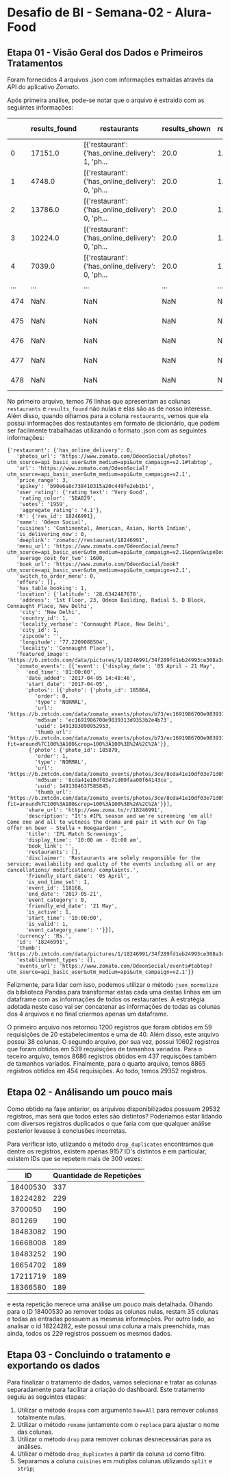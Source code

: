 # Desafio de BI - Semana-02 - Alura-Food

## Etapa 01 - Visão Geral dos Dados e Primeiros Tratamentos

Foram fornecidos 4 arquivos *.json* com informações extraidas através da API do aplicativo *Zomato*.

Após primeira análise, pode-se notar que o arquivo é extraido com as seguintes informações:


| |results_found  |restaurants  |results_shown  |results_start  |message code |	status  |
|-|-|-|-|-|-|-|
|0  |17151.0 |[{'restaurant': {'has_online_delivery': 1, 'ph... |20.0	|1.0	|NaN	|NaN	|NaN
|1  |4748.0	 |[{'restaurant': {'has_online_delivery': 0, 'ph...	|20.0	|1.0	|NaN	|NaN	|NaN
|2  |13786.0 |[{'restaurant': {'has_online_delivery': 0, 'ph...	|20.0	|1.0	|NaN	|NaN	|NaN
|3  |10224.0 |[{'restaurant': {'has_online_delivery': 0, 'ph...	|20.0	|1.0	|NaN	|NaN	|NaN
|4  |7039.0  |[{'restaurant': {'has_online_delivery': 0, 'ph...	|20.0 |1.0	|NaN	|NaN	|NaN
|...  |...  |...	|...	|...	|...	|...	|...
|474  |NaN  |NaN	|NaN	|NaN	|API limit exceeded	|440.0
|475  |NaN  |NaN	|NaN	|NaN	|API limit exceeded	|440.0
|476  |NaN  |NaN	|NaN	|NaN	|API limit exceeded	|440.0
|477  |NaN  |NaN	|NaN	|NaN	|API limit exceeded	|440.0
|478  |NaN  |NaN	|NaN	|NaN	|API limit exceeded	|440.0

No primeiro arquivo, temos 76 linhas que apresentam as colunas `restaurants` e `results_found` não nulas e elas são as de nosso interesse. Além disso, quando olhamos para a coluna `restaurants`, vemos que ela possui informações dos restautantes em formato de dicionário, que podem ser facilmente trabalhadas utilizando o formato .json com as seguintes informações:
```
{'restaurant': {'has_online_delivery': 0,
   'photos_url': 'https://www.zomato.com/OdeonSocial/photos?utm_source=api_basic_user&utm_medium=api&utm_campaign=v2.1#tabtop',
   'url': 'https://www.zomato.com/OdeonSocial?utm_source=api_basic_user&utm_medium=api&utm_campaign=v2.1',
   'price_range': 3,
   'apikey': 'b90e6a8c738410315a20c449fe2eb1b1',
   'user_rating': {'rating_text': 'Very Good',
    'rating_color': '5BA829',
    'votes': '1959',
    'aggregate_rating': '4.1'},
   'R': {'res_id': 18246991},
   'name': 'Odeon Social',
   'cuisines': 'Continental, American, Asian, North Indian',
   'is_delivering_now': 0,
   'deeplink': 'zomato://restaurant/18246991',
   'menu_url': 'https://www.zomato.com/OdeonSocial/menu?utm_source=api_basic_user&utm_medium=api&utm_campaign=v2.1&openSwipeBox=menu&showMinimal=1#tabtop',
   'average_cost_for_two': 1600,
   'book_url': 'https://www.zomato.com/OdeonSocial/book?utm_source=api_basic_user&utm_medium=api&utm_campaign=v2.1',
   'switch_to_order_menu': 0,
   'offers': [],
   'has_table_booking': 1,
   'location': {'latitude': '28.6342487678',
    'address': '1st Floor, 23, Odeon Building, Radial 5, D Block, Connaught Place, New Delhi',
    'city': 'New Delhi',
    'country_id': 1,
    'locality_verbose': 'Connaught Place, New Delhi',
    'city_id': 1,
    'zipcode': '',
    'longitude': '77.2209088504',
    'locality': 'Connaught Place'},
   'featured_image': 'https://b.zmtcdn.com/data/pictures/1/18246991/34f289fd1eb24993ce308a3d47da94ea_featured_v2.jpg',
   'zomato_events': [{'event': {'display_date': '05 April - 21 May',
      'end_time': '01:00:00',
      'date_added': '2017-04-05 14:48:46',
      'start_date': '2017-04-05',
      'photos': [{'photo': {'photo_id': 185864,
         'order': 0,
         'type': 'NORMAL',
         'url': 'https://b.zmtcdn.com/data/zomato_events/photos/b73/ec1691986700e9839313d9353b2e4b73_1491383926.jpg',
         'md5sum': 'ec1691986700e9839313d9353b2e4b73',
         'uuid': 1491383890952953,
         'thumb_url': 'https://b.zmtcdn.com/data/zomato_events/photos/b73/ec1691986700e9839313d9353b2e4b73_1491383926.jpg?fit=around%7C100%3A100&crop=100%3A100%3B%2A%2C%2A'}},
       {'photo': {'photo_id': 185879,
         'order': 1,
         'type': 'NORMAL',
         'url': 'https://b.zmtcdn.com/data/zomato_events/photos/3ce/8cda41e10df03e71d09faa00f64143ce_1491384649.jpg',
         'md5sum': '8cda41e10df03e71d09faa00f64143ce',
         'uuid': 1491384637585845,
         'thumb_url': 'https://b.zmtcdn.com/data/zomato_events/photos/3ce/8cda41e10df03e71d09faa00f64143ce_1491384649.jpg?fit=around%7C100%3A100&crop=100%3A100%3B%2A%2C%2A'}}],
      'share_url': 'http://www.zoma.to/r/18246991',
      'description': "It's #IPL season and we're screening 'em all! Come one and all to witness the drama and pair it with our On Tap offer on beer - Stella + Hoegaarden! ",
      'title': 'IPL Match Screenings',
      'display_time': '10:00 am - 01:00 am',
      'book_link': '',
      'restaurants': [],
      'disclaimer': 'Restaurants are solely responsible for the service; availability and quality of the events including all or any cancellations/ modifications/ complaints.',
      'friendly_start_date': '05 April',
      'is_end_time_set': 1,
      'event_id': 118168,
      'end_date': '2017-05-21',
      'event_category': 0,
      'friendly_end_date': '21 May',
      'is_active': 1,
      'start_time': '10:00:00',
      'is_valid': 1,
      'event_category_name': ''}}],
   'currency': 'Rs.',
   'id': '18246991',
   'thumb': 'https://b.zmtcdn.com/data/pictures/1/18246991/34f289fd1eb24993ce308a3d47da94ea_featured_v2.jpg',
   'establishment_types': [],
   'events_url': 'https://www.zomato.com/OdeonSocial/events#tabtop?utm_source=api_basic_user&utm_medium=api&utm_campaign=v2.1'}}
```

Felizmente, para lidar com isso, podemos utilizar o método `json_normalize` da biblioteca Pandas para transformar estas cada uma destas linhas em um dataframe com as informações de todos os restaurantes. A estratégia adotada neste caso vai ser concatenar as informações de todas as colunas dos 4 arquivos e no final criarmos apenas um dataframe.

O primeiro arquivo nos retornou 1200 registros que foram obtidos em 59 requisições de 20 estabelecimentos e uma de 40. Além disso, este arquivo possui 38 colunas. O segundo arquivo, por sua vez, possui 10602 registros que foram obtidos em 539 requisições de tamanhos variados. Para o teceiro arquivo, temos 8686 registros obtidos em 437 requisções também de tamanhos variados. Finalmente, para o quarto arquivo, temos 8865 registros obtidos em 454 requisições. Ao todo, temos 29352 registros.

## Etapa 02 - Análisando um pouco mais

Como obtido na fase anterior, os arquivos disponibilizados possuem 29532 registros, mas será que todos estes são distintos? Poderiamos estar lidando com diversos registros duplicados o que faria com que qualquer análise posterior levasse à conclusões incorretas.

Para verificar isto, utlizando o método `drop_duplicates` encontramos que dentre os registros, existem apenas 9157 ID's distintos e em particular, existem IDs que se repetem mais de 300 vezes:

|ID |Quantidade de Repetições|
|-|-|
|18400530|    337|
|18224282|    229|
|3700050|     190|
|801269|      190|
|18483082|    190|
|16668008|    189|
|18483252|    190|
|16654702|    189|
|17211719|    189|
|18366580|    189|

e esta repetição merece uma análise um pouco mais detalhada. Olhando para o ID 18400530 ao remover todas as colunas nulas, restam 35 colunas e todas as entradas possuem as mesmas informações. Por outro lado, ao analisar o id 18224282, este possui uma coluna a mais preenchida, mas ainda, todos os 229 registros possuem os mesmos dados.

## Etapa 03 - Concluindo o tratamento e exportando os dados

Para finalizar o tratamento de dados, vamos selecionar e tratar as colunas separadamente para facilitar a criação do dashboard. Este tratamento seguiu as seguintes etapas:

1. Utilizar o método `dropna` com argumento `how=All` para remover colunas totalmente nulas.
2. Utilizar o método `rename` juntamente com o `replace` para ajustar o nome das colunas.
3. Utilizar o método `drop` para remover colunas desnecessárias para as análises.
4. Utilizar o método `drop_duplicates` a partir da coluna `id` como filtro.
5. Separamos a coluna `cuisines` em mutiplas colunas utilizando `split` e `strip`;
